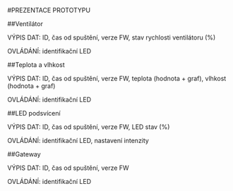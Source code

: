 #PREZENTACE PROTOTYPU  

 

##Ventilátor 

VÝPIS DAT: ID, čas od spuštění, verze FW, stav rychlosti ventilátoru (%) 

OVLÁDÁNÍ: identifikační LED 

 

##Teplota a vlhkost  

VÝPIS DAT: ID, čas od spuštění, verze FW, teplota (hodnota + graf), vlhkost (hodnota + graf) 

OVLÁDÁNÍ: identifikační LED 

 

##LED podsvícení  

VÝPIS DAT: ID, čas od spuštění, verze FW, LED stav (%)  

OVLÁDÁNÍ: identifikační LED, nastavení intenzity 

 

##Gateway  

VÝPIS DAT: ID, čas od spuštění, verze FW 

OVLÁDÁNÍ: identifikační LED 
